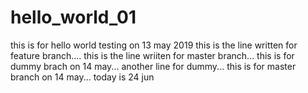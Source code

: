 # hello_world_01
this is for hello world testing on 13 may 2019
this is the line written for feature branch....
this is the line wriiten for master branch...
this is for dummy brach on 14 may...
another line for dummy...
this is for master branch on 14 may...
today is 24 jun
